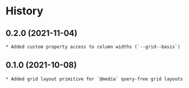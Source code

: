 # History

## 0.2.0 (2021-11-04)
	* Added custom property access to column widths (`--grid--basis`)

## 0.1.0 (2021-10-08)
	* Added grid layout primitive for `@media` query-free grid layouts

